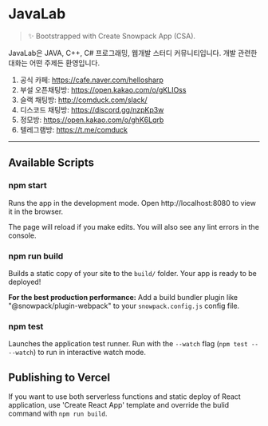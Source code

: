 # JavaLab

> ✨ Bootstrapped with Create Snowpack App (CSA).

JavaLab은 JAVA, C++, C# 프로그래밍, 웹개발 스터디 커뮤니티입니다. 개발 관련한 대화는 어떤 주제든 환영입니다.

1. 공식 카페: https://cafe.naver.com/hellosharp
2. 부설 오픈채팅방: https://open.kakao.com/o/gKLIOss
3. 슬랙 채팅방: http://comduck.com/slack/
4. 디스코드 채팅방: https://discord.gg/nzpKp3w
5. 정모방: https://open.kakao.com/o/ghK6Lqrb
6. 텔레그램방: https://t.me/comduck

----

## Available Scripts

### npm start

Runs the app in the development mode.
Open http://localhost:8080 to view it in the browser.

The page will reload if you make edits.
You will also see any lint errors in the console.

### npm run build

Builds a static copy of your site to the `build/` folder.
Your app is ready to be deployed!

**For the best production performance:** Add a build bundler plugin like "@snowpack/plugin-webpack" to your `snowpack.config.js` config file.

### npm test

Launches the application test runner.
Run with the `--watch` flag (`npm test -- --watch`) to run in interactive watch mode.

## Publishing to Vercel

If you want to use both serverless functions and static deploy of React application, use 'Create React App' template and override the bulid command with `npm run build`.
